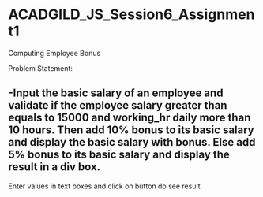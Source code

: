 # ACADGILD_JS_Session6_Assignment1
Computing Employee Bonus

Problem Statement:

-Input the basic salary of an employee and validate if the employee salary greater
than equals to 15000 and working_hr daily more than 10 hours. Then add 10%
bonus to its basic salary and display the basic salary with bonus. Else add 5%
bonus to its basic salary and display the result in a div box.
-----------------------------------------------------------------------------------------
Enter values in text boxes and click on button do see result.
